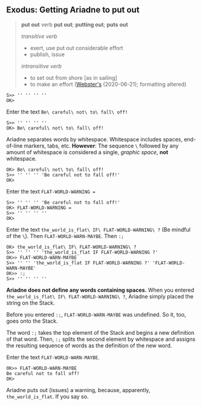 ## Exodus: Getting Ariadne to put out

> **put out** verb
> **put out**; **putting out**; **puts out**
>
> _transitive verb_
> * exert, use put out considerable effort
> * publish, issue
>
> _intransitive verb_
> * to set out from shore \[as in sailing\]
> * to make an effort
> ([Webster's](https://www.merriam-webster.com/dictionary/put%20out) (2020-06-21); formatting altered)

    S>> '' '' '' ''
    OK>

Enter the text `Be\ careful\ not\ to\ fall\ off!`

    S>> '' '' '' ''
    OK> Be\ careful\ not\ to\ fall\ off!
    
Ariadne separates words by whitespace.
Whitespace includes spaces, end-of-line markers, tabs, etc.
**However**:
The sequence `\` followed by any amount of whitespace is considered a single, _graphic space_, **not** whitespace.

    OK> Be\ careful\ not\ to\ fall\ off!
    S>> '' '' '' 'Be careful not to fall off!'
    OK>
    
Enter the text `FLAT-WORLD-WARNING =`

    S>> '' '' '' 'Be careful not to fall off!'
    OK> FLAT-WORLD-WARNING =
    S>> '' '' '' ''
    OK>

Enter the text `the_world_is_flat\ IF\ FLAT-WORLD-WARNING\ ?` (Be mindful of the `\`).
Then `FLAT-WORLD-WARN-MAYBE`.
Then `:;`

    OK> the_world_is_flat\ IF\ FLAT-WORLD-WARNING\ ?
    S>> '' '' '' 'the_world_is_flat IF FLAT-WORLD-WARNING ?'
    OK>> FLAT-WORLD-WARN-MAYBE
    S>> '' '' 'the_world_is_flat IF FLAT-WORLD-WARNING ?' 'FLAT-WORLD-WARN-MAYBE'
    OK>> :;
    S>> '' '' '' ''
   
**Ariadne does not define any words containing spaces.**
When you entered `the_world_is_flat\ IF\ FLAT-WORLD-WARNING\ ?`,
Ariadne simply placed the string on the Stack.

Before you entered `:;`, `FLAT-WORLD-WARN-MAYBE` was undefined.
So it, too, goes onto the Stack.

The word `:;` takes the top element of the Stack and begins a new definition of that word.
Then, `:;` splits the second element by whitespace and assigns the resulting sequence of words as the definition of the new word.

Enter the text `FLAT-WORLD-WARN-MAYBE`.

    OK>> FLAT-WORLD-WARN-MAYBE
    Be careful not to fall off!
    OK>
    
Ariadne puts out (issues) a warning, because, apparently, `the_world_is_flat`. If you say so.
